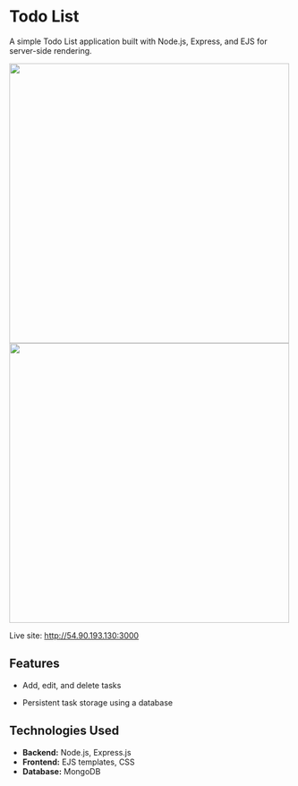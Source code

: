 # Todo List
A simple Todo List application built with Node.js, Express, and EJS for server-side rendering.

<img src="https://github.com/user-attachments/assets/a30dcd97-d772-4b2b-8821-275fb47e1e60" width="500">
<img src="https://github.com/user-attachments/assets/f89a8071-ea79-4c66-93ae-48c748c36e2a" width="500">

Live site: http://54.90.193.130:3000

## Features

- Add, edit, and delete tasks

- Persistent task storage using a database


## Technologies Used

- **Backend:** Node.js, Express.js
- **Frontend:** EJS templates, CSS
- **Database:** MongoDB
